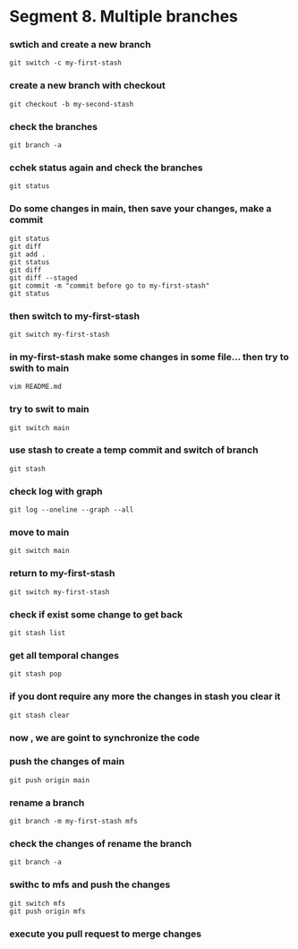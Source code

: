 # Segment 8. Multiple branches


### swtich and create a new branch
```
git switch -c my-first-stash
```

### create a new branch with checkout
```
git checkout -b my-second-stash
```

### check the branches
```
git branch -a
```


### cchek status again and check the branches
```
git status 
```

### Do some changes in main, then save your changes, make a commit
```
git status
git diff
git add .
git status
git diff
git diff --staged
git commit -m "commit before go to my-first-stash"
git status
```

### then switch to my-first-stash
```
git switch my-first-stash
```

### in my-first-stash make some changes  in some file... then try to swith to main
```
vim README.md
```

### try to swit to main
```
git switch main
```

### use stash to create a temp commit and switch of branch
```
git stash
```

### check log with graph 
```
git log --oneline --graph --all
```

### move to main
```
git switch main
```

### return to my-first-stash
```
git switch my-first-stash
```

### check if exist some change to get back
```
git stash list
```

### get all temporal changes
```
git stash pop
```

### if you dont require any more the changes in stash you clear it
```
git stash clear
```

### now , we are goint to synchronize the code
### push the changes of main
```
git push origin main
```

### rename a branch
```
git branch -m my-first-stash mfs
```

### check the changes of rename the branch
```
git branch -a
```

### swithc to mfs and push the changes
```
git switch mfs
git push origin mfs
```

### execute you pull request to merge changes
